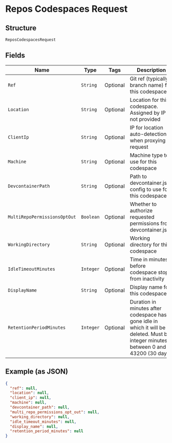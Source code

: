 
# Repos Codespaces Request

## Structure

`ReposCodespacesRequest`

## Fields

| Name | Type | Tags | Description | Getter | Setter |
|  --- | --- | --- | --- | --- | --- |
| `Ref` | `String` | Optional | Git ref (typically a branch name) for this codespace | String getRef() | setRef(String ref) |
| `Location` | `String` | Optional | Location for this codespace. Assigned by IP if not provided | String getLocation() | setLocation(String location) |
| `ClientIp` | `String` | Optional | IP for location auto-detection when proxying a request | String getClientIp() | setClientIp(String clientIp) |
| `Machine` | `String` | Optional | Machine type to use for this codespace | String getMachine() | setMachine(String machine) |
| `DevcontainerPath` | `String` | Optional | Path to devcontainer.json config to use for this codespace | String getDevcontainerPath() | setDevcontainerPath(String devcontainerPath) |
| `MultiRepoPermissionsOptOut` | `Boolean` | Optional | Whether to authorize requested permissions from devcontainer.json | Boolean getMultiRepoPermissionsOptOut() | setMultiRepoPermissionsOptOut(Boolean multiRepoPermissionsOptOut) |
| `WorkingDirectory` | `String` | Optional | Working directory for this codespace | String getWorkingDirectory() | setWorkingDirectory(String workingDirectory) |
| `IdleTimeoutMinutes` | `Integer` | Optional | Time in minutes before codespace stops from inactivity | Integer getIdleTimeoutMinutes() | setIdleTimeoutMinutes(Integer idleTimeoutMinutes) |
| `DisplayName` | `String` | Optional | Display name for this codespace | String getDisplayName() | setDisplayName(String displayName) |
| `RetentionPeriodMinutes` | `Integer` | Optional | Duration in minutes after codespace has gone idle in which it will be deleted. Must be integer minutes between 0 and 43200 (30 days). | Integer getRetentionPeriodMinutes() | setRetentionPeriodMinutes(Integer retentionPeriodMinutes) |

## Example (as JSON)

```json
{
  "ref": null,
  "location": null,
  "client_ip": null,
  "machine": null,
  "devcontainer_path": null,
  "multi_repo_permissions_opt_out": null,
  "working_directory": null,
  "idle_timeout_minutes": null,
  "display_name": null,
  "retention_period_minutes": null
}
```


